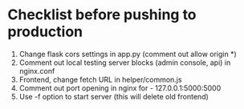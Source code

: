 # Checklist before pushing to production 

1. Change flask cors settings in app.py (comment out allow origin *)
2. Comment out local testing server blocks (admin console, api) in nginx.conf
3. Frontend, change fetch URL in helper/common.js
4. Comment out port opening in nginx for - 127.0.0.1:5000:5000
5. Use -f option to start server (this will delete old frontend)
